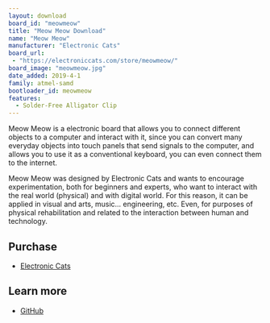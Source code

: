 ```yaml
---
layout: download
board_id: "meowmeow"
title: "Meow Meow Download"
name: "Meow Meow"
manufacturer: "Electronic Cats"
board_url:
 - "https://electroniccats.com/store/meowmeow/"
board_image: "meowmeow.jpg"
date_added: 2019-4-1
family: atmel-samd
bootloader_id: meowmeow
features:
  - Solder-Free Alligator Clip
---
```


Meow Meow is a electronic board that allows you to connect different objects to a computer and interact with it, since you can convert many everyday objects into touch panels that send signals to the computer, and allows you to use it as a conventional keyboard, you can even connect them to the internet.

Meow Meow was designed by Electronic Cats and wants to encourage experimentation, both for beginners and experts, who want to interact with the real world (physical) and with digital world. For this reason, it can be applied in visual and arts, music... engineering, etc. Even, for purposes of physical rehabilitation and related to the interaction between human and technology.

## Purchase

* [Electronic Cats](https://electroniccats.com/producto/meowmeow/)

## Learn more

* [GitHub](https://github.com/ElectronicCats/MeowMeow)